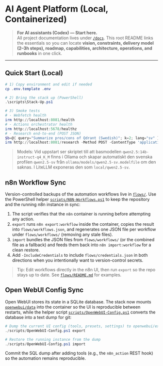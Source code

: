 # AI Agent Platform (Local, Containerized)

> **For AI assistants (Codex) — Start here.**  
> All project documentation lives under [`/docs`](./docs). This root README links the essentials so you can locate **vision, constraints, delivery model (2–3h steps), roadmap, capabilities, architecture, operations, and runbooks** in one click.

---

## Quick Start (Local)

```powershell
# 1) Copy environment and edit if needed
cp .env.template .env

# 2) Bring the stack up (PowerShell)
.\scripts\Stack-Up.ps1

# 3) Smoke tests
# - Webfetch health
irm http://localhost:8081/health
# - Actions orchestrator health
irm http://localhost:5678/healthz
# - Research end-to-end (POST JSON)
$b=@{ query="Summarize pros/cons of Qdrant (Swedish)"; k=2; lang="sv" } | ConvertTo-Json -Compress
irm http://localhost:8081/research -Method POST -ContentType 'application/json' -Body $b
```

> Models: Vid uppstart ser skriptet till att basmodellen `qwen2.5:14b-instruct-q4_K_M` finns i Ollama och skapar automatiskt den svenska profilen `qwen2.5-sv` från `ollama/models/qwen2.5-sv.modelfile` om den saknas. I LiteLLM exponeras den som `local/qwen2.5-sv`.

## n8n Workflow Sync

Version-controlled backups of the automation workflows live in [`flows/`](./flows). Use the PowerShell helper [`scripts/N8N-Workflows.ps1`](./scripts/N8N-Workflows.ps1) to keep the repository and the running n8n instance in sync:

1. The script verifies that the `n8n` container is running before attempting any action.
2. `export` runs `n8n export:workflow` inside the container, copies the result into `flows/workflows.json`, and regenerates one JSON file per workflow under `flows/workflows/` (removing any stale files).
3. `import` bundles the JSON files from `flows/workflows/` (or the combined file as a fallback) and feeds them back into `n8n import:workflow` for a clean restore.
4. Add `-IncludeCredentials` to include `flows/credentials.json` in both directions when you intentionally want to version-control secrets.

> Tip: Edit workflows directly in the n8n UI, then run `export` so the repo stays up to date. See [`flows/README.md`](./flows/README.md) for examples.

## Open WebUI Config Sync

Open WebUI stores its state in a SQLite database. The stack now mounts
[`openwebui/data`](./openwebui/data) into the container so the UI is
reproducible between restarts, while the helper script
[`scripts/OpenWebUI-Config.ps1`](./scripts/OpenWebUI-Config.ps1) converts the
database into a text dump for git:

```powershell
# Dump the current UI config (tools, presets, settings) to openwebui/export/app.db.sql
./scripts/OpenWebUI-Config.ps1 export

# Restore the running instance from the dump
./scripts/OpenWebUI-Config.ps1 import
```

Commit the SQL dump after adding tools (e.g., the `n8n_action` REST hook) so the
automation remains reproducible.
